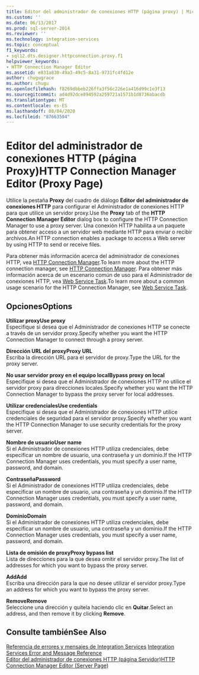 ```yaml
---
title: Editor del administrador de conexiones HTTP (página proxy) | Microsoft Docs
ms.custom: ''
ms.date: 06/13/2017
ms.prod: sql-server-2014
ms.reviewer: ''
ms.technology: integration-services
ms.topic: conceptual
f1_keywords:
- sql12.dts.designer.httpconnection.proxy.f1
helpviewer_keywords:
- HTTP Connection Manager Editor
ms.assetid: e831a830-49a3-49c5-8a31-9731fc4fd12e
author: chugugrace
ms.author: chugu
ms.openlocfilehash: f8269dbbeb226ffa3f56c226e1a416d99c1e3f13
ms.sourcegitcommit: ad4d92dce894592a259721a1571b1d8736abacdb
ms.translationtype: MT
ms.contentlocale: es-ES
ms.lasthandoff: 08/04/2020
ms.locfileid: "87663594"
---
```

# <a name="http-connection-manager-editor-proxy-page"></a><span data-ttu-id="387cd-102">Editor del administrador de conexiones HTTP (página Proxy)</span><span class="sxs-lookup"><span data-stu-id="387cd-102">HTTP Connection Manager Editor (Proxy Page)</span></span>
  <span data-ttu-id="387cd-103">Utilice la pestaña **Proxy** del cuadro de diálogo **Editor del administrador de conexiones HTTP** para configurar el Administrador de conexiones HTTP para que utilice un servidor proxy.</span><span class="sxs-lookup"><span data-stu-id="387cd-103">Use the **Proxy** tab of the **HTTP Connection Manager Editor** dialog box to configure the HTTP Connection Manager to use a proxy server.</span></span> <span data-ttu-id="387cd-104">Una conexión HTTP habilita a un paquete para obtener acceso a un servidor web mediante HTTP para enviar o recibir archivos.</span><span class="sxs-lookup"><span data-stu-id="387cd-104">An HTTP connection enables a package to access a Web server by using HTTP to send or receive files.</span></span>  
  
 <span data-ttu-id="387cd-105">Para obtener más información acerca del administrador de conexiones HTTP, vea [HTTP Connection Manager](connection-manager/http-connection-manager.md).</span><span class="sxs-lookup"><span data-stu-id="387cd-105">To learn more about the HTTP connection manager, see [HTTP Connection Manager](connection-manager/http-connection-manager.md).</span></span> <span data-ttu-id="387cd-106">Para obtener más información acerca de un escenario común de uso para el Administrador de conexiones HTTP, vea [Web Service Task](control-flow/web-service-task.md).</span><span class="sxs-lookup"><span data-stu-id="387cd-106">To learn more about a common usage scenario for the HTTP Connection Manager, see [Web Service Task](control-flow/web-service-task.md).</span></span>  
  
## <a name="options"></a><span data-ttu-id="387cd-107">Opciones</span><span class="sxs-lookup"><span data-stu-id="387cd-107">Options</span></span>  
 <span data-ttu-id="387cd-108">**Utilizar proxy**</span><span class="sxs-lookup"><span data-stu-id="387cd-108">**Use proxy**</span></span>  
 <span data-ttu-id="387cd-109">Especifique si desea que el Administrador de conexiones HTTP se conecte a través de un servidor proxy.</span><span class="sxs-lookup"><span data-stu-id="387cd-109">Specify whether you want the HTTP Connection Manager to connect through a proxy server.</span></span>  
  
 <span data-ttu-id="387cd-110">**Dirección URL del proxy**</span><span class="sxs-lookup"><span data-stu-id="387cd-110">**Proxy URL**</span></span>  
 <span data-ttu-id="387cd-111">Escriba la dirección URL para el servidor de proxy.</span><span class="sxs-lookup"><span data-stu-id="387cd-111">Type the URL for the proxy server.</span></span>  
  
 <span data-ttu-id="387cd-112">**No usar servidor proxy en el equipo local**</span><span class="sxs-lookup"><span data-stu-id="387cd-112">**Bypass proxy on local**</span></span>  
 <span data-ttu-id="387cd-113">Especifique si desea que el Administrador de conexiones HTTP no utilice el servidor proxy para direcciones locales.</span><span class="sxs-lookup"><span data-stu-id="387cd-113">Specify whether you want the HTTP Connection Manager to bypass the proxy server for local addresses.</span></span>  
  
 <span data-ttu-id="387cd-114">**Utilizar credenciales**</span><span class="sxs-lookup"><span data-stu-id="387cd-114">**Use credentials**</span></span>  
 <span data-ttu-id="387cd-115">Especifique si desea que el Administrador de conexiones HTTP utilice credenciales de seguridad para el servidor proxy.</span><span class="sxs-lookup"><span data-stu-id="387cd-115">Specify whether you want the HTTP Connection Manager to use security credentials for the proxy server.</span></span>  
  
 <span data-ttu-id="387cd-116">**Nombre de usuario**</span><span class="sxs-lookup"><span data-stu-id="387cd-116">**User name**</span></span>  
 <span data-ttu-id="387cd-117">Si el Administrador de conexiones HTTP utiliza credenciales, debe especificar un nombre de usuario, una contraseña y un dominio.</span><span class="sxs-lookup"><span data-stu-id="387cd-117">If the HTTP Connection Manager uses credentials, you must specify a user name, password, and domain.</span></span>  
  
 <span data-ttu-id="387cd-118">**Contraseña**</span><span class="sxs-lookup"><span data-stu-id="387cd-118">**Password**</span></span>  
 <span data-ttu-id="387cd-119">Si el Administrador de conexiones HTTP utiliza credenciales, debe especificar un nombre de usuario, una contraseña y un dominio.</span><span class="sxs-lookup"><span data-stu-id="387cd-119">If the HTTP Connection Manager uses credentials, you must specify a user name, password, and domain.</span></span>  
  
 <span data-ttu-id="387cd-120">**Dominio**</span><span class="sxs-lookup"><span data-stu-id="387cd-120">**Domain**</span></span>  
 <span data-ttu-id="387cd-121">Si el Administrador de conexiones HTTP utiliza credenciales, debe especificar un nombre de usuario, una contraseña y un dominio.</span><span class="sxs-lookup"><span data-stu-id="387cd-121">If the HTTP Connection Manager uses credentials, you must specify a user name, password, and domain.</span></span>  
  
 <span data-ttu-id="387cd-122">**Lista de omisión de proxy**</span><span class="sxs-lookup"><span data-stu-id="387cd-122">**Proxy bypass list**</span></span>  
 <span data-ttu-id="387cd-123">Lista de direcciones para la que desea omitir el servidor proxy.</span><span class="sxs-lookup"><span data-stu-id="387cd-123">The list of addresses for which  you want to bypass the proxy server.</span></span>  
  
 <span data-ttu-id="387cd-124">**Add**</span><span class="sxs-lookup"><span data-stu-id="387cd-124">**Add**</span></span>  
 <span data-ttu-id="387cd-125">Escriba una dirección para la que no desee utilizar el servidor proxy.</span><span class="sxs-lookup"><span data-stu-id="387cd-125">Type an address for which you want to bypass the proxy server.</span></span>  
  
 <span data-ttu-id="387cd-126">**Remove**</span><span class="sxs-lookup"><span data-stu-id="387cd-126">**Remove**</span></span>  
 <span data-ttu-id="387cd-127">Seleccione una dirección y quítela haciendo clic en **Quitar**.</span><span class="sxs-lookup"><span data-stu-id="387cd-127">Select an address, and then remove it by clicking **Remove**.</span></span>  
  
## <a name="see-also"></a><span data-ttu-id="387cd-128">Consulte también</span><span class="sxs-lookup"><span data-stu-id="387cd-128">See Also</span></span>  
 <span data-ttu-id="387cd-129">[Referencia de errores y mensajes de Integration Services](../../2014/integration-services/integration-services-error-and-message-reference.md) </span><span class="sxs-lookup"><span data-stu-id="387cd-129">[Integration Services Error and Message Reference](../../2014/integration-services/integration-services-error-and-message-reference.md) </span></span>  
 [<span data-ttu-id="387cd-130">Editor del administrador de conexiones HTTP &#40;página Servidor&#41;</span><span class="sxs-lookup"><span data-stu-id="387cd-130">HTTP Connection Manager Editor &#40;Server Page&#41;</span></span>](../../2014/integration-services/http-connection-manager-editor-server-page.md)  
  
  
